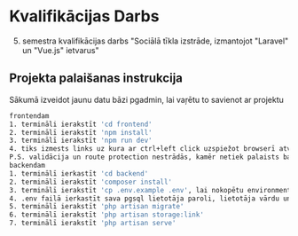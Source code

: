 # Kvalifikācijas Darbs
5. semestra kvalifikācijas darbs
"Sociālā tīkla izstrāde, izmantojot "Laravel" un "Vue.js" ietvarus"
## Projekta palaišanas instrukcija
Sākumā izveidot jaunu datu bāzi pgadmin, lai vaŗētu to savienot ar projektu
```sh
frontendam
1. termināli ierakstīt 'cd frontend'
2. terminālī ierakstīt 'npm install'
3. terminālī ierakstīt 'npm run dev'
4. tiks izmests links uz kura ar ctrl+left click uzspiežot browserī atvērsies lapa
P.S. validācija un route protection nestrādās, kamēr netiek palaists backend
backendam
1. terminālī ierkastīt 'cd backend'
2. terminālī ierakstīt 'composer install'
3. terminālī ierakstīt 'cp .env.example .env', lai nokopētu environment failu
4. .env failā ierkastīt sava pgsql lietotāja paroli, lietotāja vārdu un datubāzes nosaukumu
5. terminālī ierakstīt 'php artisan migrate'
6. terminālī ierakstīt 'php artisan storage:link'
7. terminālī ierakstīt 'php artisan serve'
```


